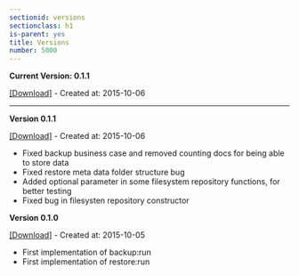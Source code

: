 ```yaml
---
sectionid: versions
sectionclass: h1
is-parent: yes
title: Versions
number: 5000
---
```


**Current Version: 0.1.1**

[[Download]](http://elastification.github.io/php-backup-restore/downloads/elastic-backup-restore.phar) -  Created at: 2015-10-06

---

**Version 0.1.1**

[[Download]](http://elastification.github.io/php-backup-restore/downloads/elastic-backup-restore-0.1.1.phar) - Created at: 2015-10-06

- Fixed backup business case and removed counting docs for being able to store data
- Fixed restore meta data folder structure bug
- Added optional parameter in some filesystem repository functions, for better testing
- Fixed bug in filesysten repository constructor


**Version 0.1.0**

[[Download]](http://elastification.github.io/php-backup-restore/downloads/elastic-backup-restore-0.1.0.phar) - Created at: 2015-10-05

- First implementation of backup:run
- First implementation of restore:run
